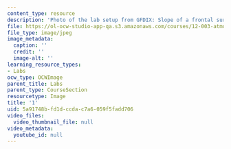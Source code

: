 ```yaml
---
content_type: resource
description: 'Photo of the lab setup from GFDIX: Slope of a frontal surface.'
file: https://ol-ocw-studio-app-qa.s3.amazonaws.com/courses/12-003-atmosphere-ocean-and-climate-dynamics-fall-2008/5a91748bfd1dccdac7a6059f5fadd706_1.jpg
file_type: image/jpeg
image_metadata:
  caption: ''
  credit: ''
  image-alt: ''
learning_resource_types:
- Labs
ocw_type: OCWImage
parent_title: Labs
parent_type: CourseSection
resourcetype: Image
title: '1'
uid: 5a91748b-fd1d-ccda-c7a6-059f5fadd706
video_files:
  video_thumbnail_file: null
video_metadata:
  youtube_id: null
---
```


